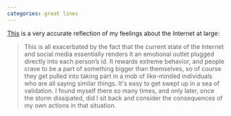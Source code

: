```yaml
---
categories: great lines
---
```



[This](https://www.nooctothorpe.com/blog/2021/6/4/hey-so-i-think-i-fucking-hate-the-internet) is a very accurate reflection of my feelings about the Internet at large: 

> This is all exacerbated by the fact that the current state of the Internet and social media essentially renders it an emotional outlet plugged directly into each person’s id. It rewards extreme behavior, and people crave to be a part of something bigger than themselves, so of course they get pulled into taking part in a mob of like-minded individuals who are all saying similar things. It's easy to get swept up in a sea of validation. I found myself there so many times, and only later, once the storm dissipated, did I sit back and consider the consequences of my own actions in that situation.